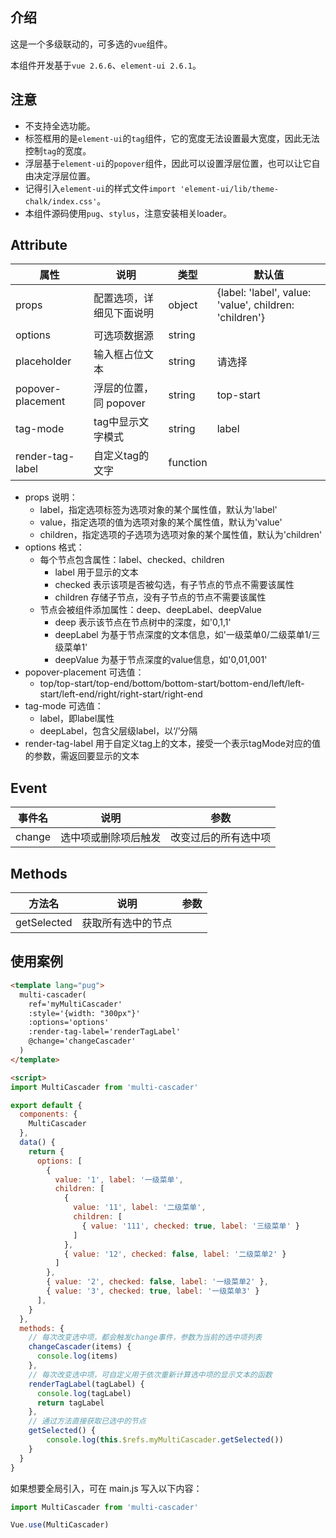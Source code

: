 ## 介绍

这是一个多级联动的，可多选的```vue```组件。

本组件开发基于```vue 2.6.6```、```element-ui 2.6.1```。

## 注意

* 不支持全选功能。
* 标签框用的是```element-ui```的```tag```组件，它的宽度无法设置最大宽度，因此无法控制```tag```的宽度。
* 浮层基于```element-ui```的```popover```组件，因此可以设置浮层位置，也可以让它自由决定浮层位置。
* 记得引入```element-ui```的样式文件```import 'element-ui/lib/theme-chalk/index.css'```。
* 本组件源码使用```pug```、```stylus```，注意安装相关loader。


## Attribute

属性|说明|类型|默认值
----|----|----|--
props                  | 配置选项，详细见下面说明      | object   | {label: 'label', value: 'value', children: 'children'}
options                | 可选项数据源                  | string
placeholder            | 输入框占位文本                | string   | 请选择
popover-placement      | 浮层的位置，同 popover        | string   | top-start
tag-mode                | tag中显示文字模式             | string   | label
render-tag-label       | 自定义tag的文字               | function

* props 说明：
    * label，指定选项标签为选项对象的某个属性值，默认为'label'
    * value，指定选项的值为选项对象的某个属性值，默认为'value'
    * children，指定选项的子选项为选项对象的某个属性值，默认为'children'
* options 格式：
    * 每个节点包含属性：label、checked、children
        * label 用于显示的文本
        * checked 表示该项是否被勾选，有子节点的节点不需要该属性
        * children 存储子节点，没有子节点的节点不需要该属性
    * 节点会被组件添加属性：deep、deepLabel、deepValue
        * deep 表示该节点在节点树中的深度，如'0,1,1'
        * deepLabel 为基于节点深度的文本信息，如'一级菜单0/二级菜单1/三级菜单1'
        * deepValue 为基于节点深度的value信息，如'0,01,001'
* popover-placement 可选值：
    * top/top-start/top-end/bottom/bottom-start/bottom-end/left/left-start/left-end/right/right-start/right-end
* tag-mode 可选值：
    * label，即label属性
    * deepLabel，包含父层级label，以‘/’分隔
* render-tag-label 用于自定义tag上的文本，接受一个表示tagMode对应的值的参数，需返回要显示的文本

## Event

事件名      |   说明                            | 参数
------------|-----------------------------------|---------
change      |   选中项或删除项后触发            | 改变过后的所有选中项

## Methods

方法名      |   说明                            |   参数
------------|-----------------------------------|-------------
getSelected |   获取所有选中的节点              |

## 使用案例

```html
<template lang="pug">
  multi-cascader(
    ref='myMultiCascader'
    :style='{width: "300px"}'
    :options='options'
    :render-tag-label='renderTagLabel'
    @change='changeCascader'
  )
</template>

<script>
import MultiCascader from 'multi-cascader'

export default {
  components: {
    MultiCascader
  },
  data() {
    return {
      options: [
        {
          value: '1', label: '一级菜单',
          children: [
            {
              value: '11', label: '二级菜单',
              children: [
                { value: '111', checked: true, label: '三级菜单' }
              ]
            },
            { value: '12', checked: false, label: '二级菜单2' }
          ]
        },
        { value: '2', checked: false, label: '一级菜单2' },
        { value: '3', checked: true, label: '一级菜单3' }
      ],
    }
  },
  methods: {
    // 每次改变选中项，都会触发change事件，参数为当前的选中项列表
    changeCascader(items) {
      console.log(items)
    },
    // 每次改变选中项，可自定义用于依次重新计算选中项的显示文本的函数
    renderTagLabel(tagLabel) {
      console.log(tagLabel)
      return tagLabel
    },
    // 通过方法直接获取已选中的节点
    getSelected() {
        console.log(this.$refs.myMultiCascader.getSelected())
    }
  }
}
```

如果想要全局引入，可在 main.js 写入以下内容：

```js
import MultiCascader from 'multi-cascader'

Vue.use(MultiCascader)
```